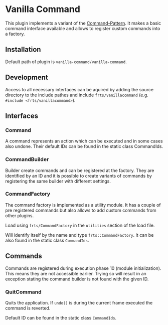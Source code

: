 # Vanilla Command

This plugin implements a variant of the [Command-Pattern](http://gameprogrammingpatterns.com/command.html). It makes a basic command interface available and allows to register custom commands into a factory. 

## Installation

Default path of plugin is `vanilla-command/vanilla-command`.

## Development

Access to all necessary interfaces can be aquired by adding the source directory to the include pathes and include `frts/vanillacommand` (e.g. `#include <frts/vanillacommand>`).

## Interfaces

### Command

A command represents an action which can be executed and in some cases also undone. Their default IDs can be found in the static class CommandIds.

### CommandBuilder

Builder create commands and can be registered at the factory. They are identified by an ID and it is possible to create variants of commands by registering the same builder with different settings.

### CommandFactory

The command factory is implemented as a utility module. It has a couple of pre registered commands but also allows to add custom commands from other plugins.

Load using `frts/CommandFactory` in the `utilities` section of the load file. 

Will identify itself by the name and type `frts::CommandFactory`. It can be also found in the static class `CommandIds`. 

## Commands

Commands are registered during execution phase 10 (module initialization). This means they are not accessible earlier. Trying so will result in an exception stating the command builder is not found with the given ID.

### QuitCommand

Quits the application. If `undo()` is during the current frame executed the command is reverted.  

Default ID can be found in the static class `CommandIds`.
